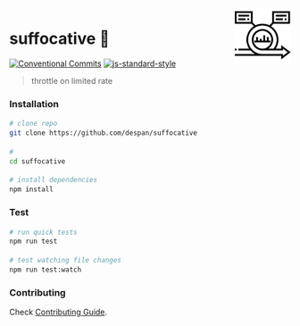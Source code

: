 <img src="logo.png" align="right" height="100px"/>
<img align="right" width="0" height="100px" hspace="10"/>

# suffocative :construction:

[![Conventional Commits](https://img.shields.io/badge/Conventional%20Commits-1.0.0-yellow.svg)](https://conventionalcommits.org)
[![js-standard-style](https://img.shields.io/badge/code%20style-standard-brightgreen.svg)](http://standardjs.com)

> throttle on limited rate

### Installation

```sh
# clone repo
git clone https://github.com/despan/suffocative

#
cd suffocative

# install dependencies
npm install
```

### Test

```sh
# run quick tests
npm run test

# test watching file changes
npm run test:watch
```

### Contributing

Check [Contributing Guide](/CONTRIBUTING.md).

